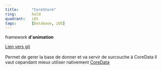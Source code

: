 ```yaml
---
title:      "CoreStore"
ring:       hold
quadrant:   iOS
tags:       [Database, iOS]
---
```


<p>framework <b>d'animation</b></p>
<p><a href="https://github.com/JohnEstropia/CoreStore">Lien vers git</a> <br /> <br />
Permet de gerer la base de donner et va servir de surcouche à CoreData
Il vaut cepandant mieux utiliser nativement <a href="https://developer.apple.com/documentation/coredata">CoreData</a>
</p>